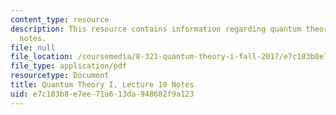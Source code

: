 ```yaml
---
content_type: resource
description: This resource contains information regarding quantum theory I, lecture
  notes.
file: null
file_location: /coursemedia/8-321-quantum-theory-i-fall-2017/e7c103b8e7ee71a613da948682f9a123_MIT8_321F17_lec10.pdf
file_type: application/pdf
resourcetype: Document
title: Quantum Theory I, Lecture 10 Notes
uid: e7c103b8-e7ee-71a6-13da-948682f9a123
---
```

